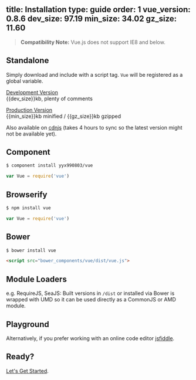 title: Installation
type: guide
order: 1
vue_version: 0.8.6
dev_size: 97.19
min_size: 34.02
gz_size: 11.60
---

> **Compatibility Note:** Vue.js does not support IE8 and below.

## Standalone

Simply download and include with a script tag. `Vue` will be registered as a global variable.

<a class="button" href="https://raw.github.com/yyx990803/vue/v{{vue_version}}/dist/vue.js" download>Development Version</a><br><span class="light">{{dev_size}}kb, plenty of comments</span>

<a class="button" href="https://raw.github.com/yyx990803/vue/v{{vue_version}}/dist/vue.min.js" download>Production Version</a><br><span class="light">{{min_size}}kb minified / {{gz_size}}kb gzipped</span>

Also available on [cdnjs](//cdnjs.cloudflare.com/ajax/libs/vue/{{vue_version}}/vue.min.js) (takes 4 hours to sync so the latest version might not be available yet).

## Component

``` bash
$ component install yyx990803/vue
```
```js
var Vue = require('vue')
```

## Browserify

``` bash
$ npm install vue
```
```js
var Vue = require('vue')
```

## Bower

``` bash
$ bower install vue
```

``` html
<script src="bower_components/vue/dist/vue.js">
```

## Module Loaders

e.g. RequireJS, SeaJS: Built versions in `/dist` or installed via Bower is wrapped with UMD so it can be used directly as a CommonJS or AMD module.

## Playground

 Alternatively, if you prefer working with an online code editor [jsfiddle](http://jsfiddle.net/filipelinhares/2eAqE/).

## Ready?

[Let's Get Started](/guide/).